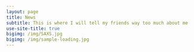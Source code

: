 ```yaml
---
layout: page
title: News
subtitle: This is where I will tell my friends way too much about me
use-site-title: true
bigimg: /img/SAXS.jpg
bigimg: /img/sample-loading.jpg
---
```

